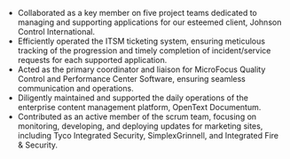 - Collaborated as a key member on five project teams dedicated to managing and supporting applications for our esteemed client, Johnson Control International.
- Efficiently operated the ITSM ticketing system, ensuring meticulous tracking of the progression and timely completion of incident/service requests for each supported application.
- Acted as the primary coordinator and liaison for MicroFocus Quality Control and Performance Center Software, ensuring seamless communication and operations.
- Diligently maintained and supported the daily operations of the enterprise content management platform, OpenText Documentum.
- Contributed as an active member of the scrum team, focusing on monitoring, developing, and deploying updates for marketing sites, including Tyco Integrated Security, SimplexGrinnell, and Integrated Fire & Security.
